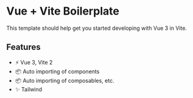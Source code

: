 # Vue + Vite Boilerplate

This template should help get you started developing with Vue 3 in Vite.

## Features
- ⚡ Vue 3, Vite 2
- 📦 Auto importing of components
- 📦 Auto importing of composables, etc.
- ✨ Tailwind
